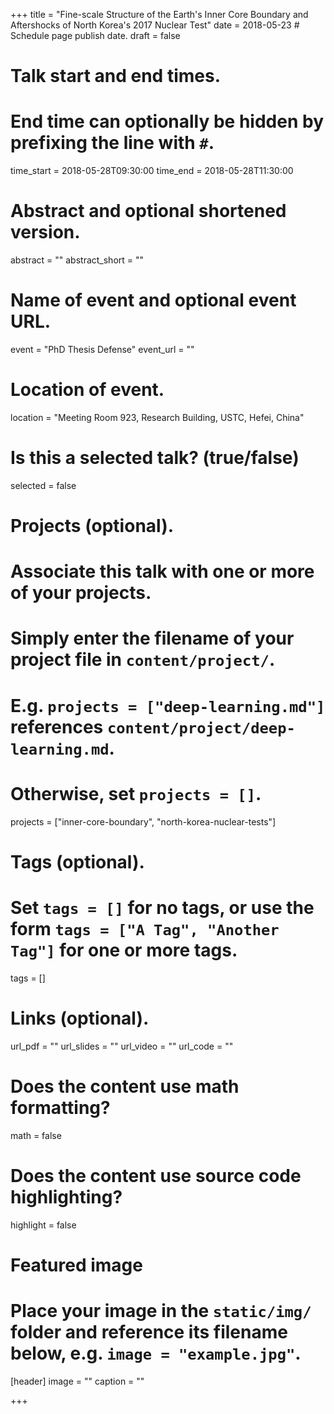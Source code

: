 +++
title = "Fine-scale Structure of the Earth's Inner Core Boundary and Aftershocks of North Korea's 2017 Nuclear Test"
date = 2018-05-23 # Schedule page publish date.
draft = false

# Talk start and end times.
#   End time can optionally be hidden by prefixing the line with `#`.
time_start = 2018-05-28T09:30:00
time_end = 2018-05-28T11:30:00

# Abstract and optional shortened version.
abstract = ""
abstract_short = ""

# Name of event and optional event URL.
event = "PhD Thesis Defense"
event_url = ""

# Location of event.
location = "Meeting Room 923, Research Building, USTC, Hefei, China"

# Is this a selected talk? (true/false)
selected = false

# Projects (optional).
#   Associate this talk with one or more of your projects.
#   Simply enter the filename of your project file in `content/project/`.
#   E.g. `projects = ["deep-learning.md"]` references `content/project/deep-learning.md`.
#   Otherwise, set `projects = []`.
projects = ["inner-core-boundary", "north-korea-nuclear-tests"]

# Tags (optional).
#   Set `tags = []` for no tags, or use the form `tags = ["A Tag", "Another Tag"]` for one or more tags.
tags = []

# Links (optional).
url_pdf = ""
url_slides = ""
url_video = ""
url_code = ""

# Does the content use math formatting?
math = false

# Does the content use source code highlighting?
highlight = false

# Featured image
# Place your image in the `static/img/` folder and reference its filename below, e.g. `image = "example.jpg"`.
[header]
image = ""
caption = ""

+++
